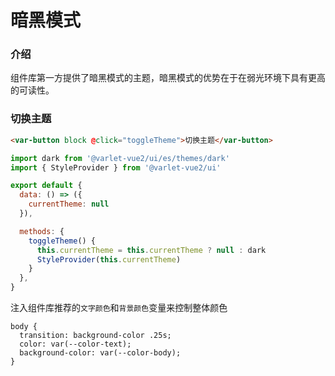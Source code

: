 # 暗黑模式

### 介绍

组件库第一方提供了暗黑模式的主题，暗黑模式的优势在于在弱光环境下具有更高的可读性。

### 切换主题

```html
<var-button block @click="toggleTheme">切换主题</var-button>
```

```js
import dark from '@varlet-vue2/ui/es/themes/dark'
import { StyleProvider } from '@varlet-vue2/ui'

export default {
  data: () => ({
    currentTheme: null
  }),

  methods: {
    toggleTheme() {
      this.currentTheme = this.currentTheme ? null : dark
      StyleProvider(this.currentTheme)
    }
  },
}
```

注入组件库推荐的`文字颜色`和`背景颜色`变量来控制整体颜色

```less
body {
  transition: background-color .25s;
  color: var(--color-text);
  background-color: var(--color-body);
}
```
